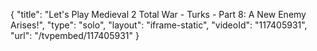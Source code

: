 {
    "title": "Let's Play Medieval 2 Total War - Turks - Part 8: A New Enemy Arises!",
    "type": "solo",
    "layout": "iframe-static",
    "videoId": "117405931",
    "url": "\/tvpembed\/117405931"
}